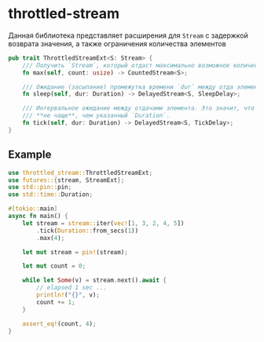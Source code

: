 # throttled-stream
Данная библиотека представляет расширения для `Stream` с задержкой возврата значения, а также ограничения количества элементов
```rust
pub trait ThrottledStreamExt<S: Stream> {
    /// Получить `Stream`, который отдаст максимально возможное количество элементов
    fn max(self, count: usize) -> CountedStream<S>;

    /// Ожидание (засыпание) промежутка времени `dur` между отда элементов `Stream`'а
    fn sleep(self, dur: Duration) -> DelayedStream<S, SleepDelay>;

    /// Интервальное ожидание между отдачами элемента. Это значит, что элементы будут выдаваться
    /// **не чаще**, чем указанный `Duration`.
    fn tick(self, dur: Duration) -> DelayedStream<S, TickDelay>;
}
```

## Example
```rust
use throttled_stream::ThrottledStreamExt;
use futures::{stream, StreamExt};
use std::pin::pin;
use std::time::Duration;

#[tokio::main]
async fn main() {
    let stream = stream::iter(vec![1, 3, 2, 4, 5])
        .tick(Duration::from_secs(1))
        .max(4);

    let mut stream = pin!(stream);

    let mut count = 0;

    while let Some(v) = stream.next().await {
        // elapsed 1 sec ...
        println!("{}", v);
        count += 1;
    }

    assert_eq!(count, 4);
}
```
